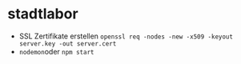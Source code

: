 # stadtlabor

* SSL Zertifikate erstellen `openssl req -nodes -new -x509 -keyout server.key -out server.cert`
* `nodemon`oder `npm start`
